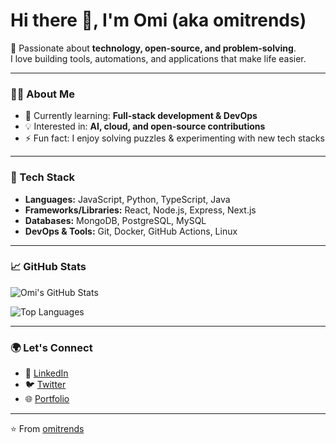 # Hi there 👋, I'm Omi (aka **omitrends**)  

🚀 Passionate about **technology, open-source, and problem-solving**.  
I love building tools, automations, and applications that make life easier.  

---

### 🧑‍💻 About Me
- 🌱 Currently learning: **Full-stack development & DevOps**  
- 💡 Interested in: **AI, cloud, and open-source contributions**  
- ⚡ Fun fact: I enjoy solving puzzles & experimenting with new tech stacks  

---

### 🔧 Tech Stack
- **Languages:** JavaScript, Python, TypeScript, Java  
- **Frameworks/Libraries:** React, Node.js, Express, Next.js  
- **Databases:** MongoDB, PostgreSQL, MySQL  
- **DevOps & Tools:** Git, Docker, GitHub Actions, Linux  

---

### 📈 GitHub Stats  
![Omi's GitHub Stats](https://github-readme-stats.vercel.app/api?username=omitrends&show_icons=true&theme=tokyonight)  

![Top Languages](https://github-readme-stats.vercel.app/api/top-langs/?username=omitrends&layout=compact&theme=tokyonight)  

---

### 🌍 Let's Connect
- 💼 [LinkedIn](https://www.linkedin.com/in/your-link)  
- 🐦 [Twitter](https://twitter.com/your-handle)  
- 🌐 [Portfolio](https://yourwebsite.com)  

---

⭐️ From [omitrends](https://github.com/omitrends)
